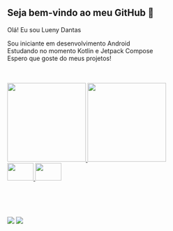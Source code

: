 ##  Seja bem-vindo ao meu GitHub 👋
Olá! Eu sou Lueny Dantas

Sou iniciante em desenvolvimento Android
</br>
Estudando no momento Kotlin e Jetpack Compose
</br>
Espero que goste do meus projetos!
</br>
</br>
</br>

<div>
<a href="https://github.com/lueny-dantas">
<img height="180em" src="https://github-readme-stats.vercel.app/api/top-langs/?username=lueny-dantas&layout=compact&langs_count=7&theme=dark"/>
<img height="180em" src="https://github-readme-stats.vercel.app/api?username=lueny-dantas&show_icons=true&theme=dark&include_all_commits=true&count_private=true"/>

<div>
<img height=40 width=60 padding src="https://cdn.jsdelivr.net/gh/devicons/devicon/icons/android/android-plain.svg" />
<img height=40 width=60 src="https://cdn.jsdelivr.net/gh/devicons/devicon/icons/kotlin/kotlin-original.svg" />

##

</br>
</br>
</br>

<div>
<a href = "mailto:luenypaixao@gmail.com"><img src="https://img.shields.io/badge/Gmail-D14836?style=for-the-badge&logo=gmail&logoColor=white" target="_blank"></a>
<a href="https://www.linkedin.com/in/lueny-oliveira-dantas-16293a199/" target="_blank"><img src="https://img.shields.io/badge/-LinkedIn-%230077B5?style=for-the-badge&logo=linkedin&logoColor=white" target="_blank"></a>   
</div>
